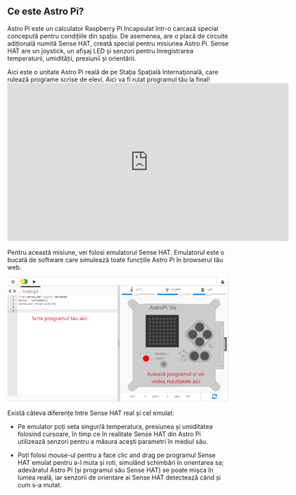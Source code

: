 ## Ce este Astro Pi?

Astro Pi este un calculator Raspberry Pi încapsulat într-o carcasă special concepută pentru condițiile din spațiu. De asemenea, are o placă de circuite adițională numită Sense HAT, creată special pentru misiunea Astro Pi. Sense HAT are un joystick, un afișaj LED și senzori pentru înregistrarea temperaturii, umidității, presiunii și orientării.

Aici este o unitate Astro Pi reală de pe Staţia Spaţială Internaţională, care rulează programe scrise de elevi. Aici va fi rulat programul tău la final! <iframe src="https://player.vimeo.com/video/172737314" width="640" height="360" frameborder="0" webkitallowfullscreen mozallowfullscreen allowfullscreen mark="crwd-mark"></iframe> 

Pentru această misiune, vei folosi emulatorul Sense HAT. Emulatorul este o bucată de software care simulează toate funcțiile Astro Pi în browserul tău web.

![Emulator sense HAT](images/sense-hat-emulator.png)

Există câteva diferențe între Sense HAT real și cel emulat:

- Pe emulator poți seta singur/ă temperatura, presiunea și umiditatea folosind cursoare, în timp ce în realitate Sense HAT din Astro Pi utilizează senzori pentru a măsura acești parametri în mediul său.

- Poți folosi mouse-ul pentru a face clic and drag pe programul Sense HAT emulat pentru a-l muta și roti, simulând schimbări în orientarea sa; adevăratul Astro Pi (și programul său Sense HAT) se poate mișca în lumea reală, iar senzorii de orientare ai Sense HAT detectează când și cum s-a mutat.